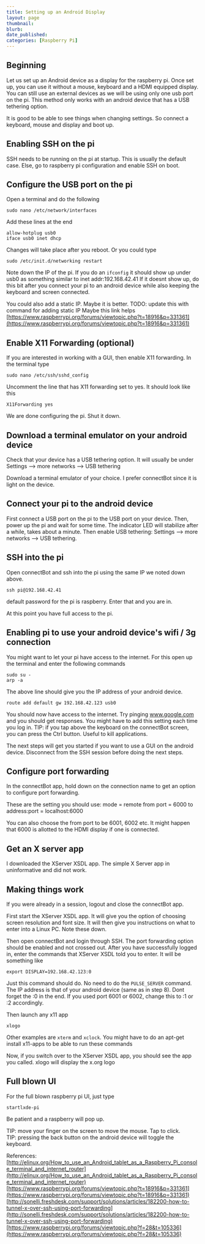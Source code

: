 ```yaml
---
title: Setting up an Android Display
layout: page
thumbnail:
blurb: 
date_published: 
categories: [Raspberry Pi]
---
```


## Beginning
Let us set up an Android device as a display for the raspberry pi. Once set up, you can use it without a mouse, keyboard and a HDMI equipped display.
You can still use an external devices as we will be using only one usb port on the pi. This method only works with an android device that has a USB tethering option.

It is good to be able to see things when changing settings. So connect a keyboard, mouse and display and boot up.

## Enabling SSH on the pi
SSH needs to be running on the pi at startup. This is usually the default case. Else, go to raspberry pi configuration and enable SSH on boot.


## Configure the USB port on the pi
Open a terminal and do the following

```
sudo nano /etc/network/interfaces
```

Add these lines at the end

```
allow-hotplug usb0
iface usb0 inet dhcp
```

Changes will take place after you reboot. Or you could type

```
sudo /etc/init.d/networking restart
```

Note down the IP of the pi. If you do an `ifconfig` it should show up under usb0 as something similar to inet addr:192.168.42.41
If it doesnt show up, do this bit after you connect your pi to an android device while also keeping the keyboard and screen connected.

You could also add a static IP. Maybe it is better. TODO: update this with command for adding static IP
Maybe this link helps [https://www.raspberrypi.org/forums/viewtopic.php?t=18916&p=331361](https://www.raspberrypi.org/forums/viewtopic.php?t=18916&p=331361)

## Enable X11 Forwarding (optional)
If you are interested in working with a GUI, then enable X11 forwarding. In the terminal type

```
sudo nano /etc/ssh/sshd_config
```

Uncomment the line that has X11 forwarding set to yes. It should look like this

```
X11Forwarding yes
```

We are done configuring the pi. Shut it down.

## Download a terminal emulator on your android device
Check that your device has a USB tethering option. It will usually be under Settings --> more networks --> USB tethering

Download a terminal emulator of your choice. I prefer connectBot since it is light on the device.

## Connect your pi to the android device
First connect a USB port on the pi to the USB port on your device. Then, power up the pi and wait for some time. The indicator LED will stabilize after a while, takes about a minute. Then enable USB tethering: Settings --> more networks --> USB tethering.

## SSH into the pi
Open connectBot and ssh into the pi using the same IP we noted down above.
```
ssh pi@192.168.42.41
```
default password for the pi is raspberry. Enter that and you are in.

At this point you have full access to the pi.

## Enabling pi to use your android device's wifi / 3g connection
You might want to let your pi have access to the internet. For this open up the terminal and enter the following commands

```
sudo su -
arp -a
```

The above line should give you the IP address of your android device.

```
route add default gw 192.168.42.123 usb0
```

You should now have access to the internet. Try pinging www.google.com and you should get responses. You might have to add this setting each time you log in. 
TIP: if you tap above the keyboard on the connectBot screen, you can press the Ctrl button. Useful to kill applications.

The next steps will get you started if you want to use a GUI on the android device. Disconnect from the SSH session before doing the next steps.

## Configure port forwarding
In the connectBot app, hold down on the connection name to get an option to configure port forwarding.

These are the setting you should use:
mode = remote
from port = 6000
to address:port = localhost:6000

You can also choose the from port to be 6001, 6002 etc. It might happen that 6000 is allotted to the HDMI display if one is connected.

## Get an X server app
I downloaded the XServer XSDL app. The simple X Server app in uninformative and did not work.

## Making things work
If you were already in a session, logout and close the connectBot app.

First start the XServer XSDL app. It will give you the option of choosing screen resolution and font size. It will then give you instructions on what to enter into a Linux PC. Note these down.

Then open connectBot and login through SSH. The port forwarding option should be enabled and not crossed out.
After you have successfully logged in, enter the commands that XServer XSDL told you to enter. It will be something like

```
export DISPLAY=192.168.42.123:0
```

Just this command should do. No need to do the `PULSE_SERVER` command. The IP address is that of your android device (same as in step 8).
Dont forget the :0 in the end. If you used port 6001 or 6002, change this to :1 or :2 accordingly.

Then launch any x11 app

```
xlogo
```

Other examples are `xterm` and `xclock`. You might have to do an apt-get install x11-apps to be able to run these commands

Now, if you switch over to the XServer XSDL app, you should see the app you called. xlogo will display the x.org logo

## Full blown UI
For the full blown raspberry pi UI, just type

```
startlxde-pi
```

Be patient and a raspberry will pop up.

TIP: move your finger on the screen to move the mouse. Tap to click.  
TIP: pressing the back button on the android device will toggle the keyboard.

References:  
[http://elinux.org/How_to_use_an_Android_tablet_as_a_Raspberry_Pi_console_terminal_and_internet_router](http://elinux.org/How_to_use_an_Android_tablet_as_a_Raspberry_Pi_console_terminal_and_internet_router)  
[https://www.raspberrypi.org/forums/viewtopic.php?t=18916&p=331361](https://www.raspberrypi.org/forums/viewtopic.php?t=18916&p=331361)  
[http://sonelli.freshdesk.com/support/solutions/articles/182200-how-to-tunnel-x-over-ssh-using-port-forwarding](http://sonelli.freshdesk.com/support/solutions/articles/182200-how-to-tunnel-x-over-ssh-using-port-forwarding)  
[https://www.raspberrypi.org/forums/viewtopic.php?f=28&t=105336](https://www.raspberrypi.org/forums/viewtopic.php?f=28&t=105336)  
